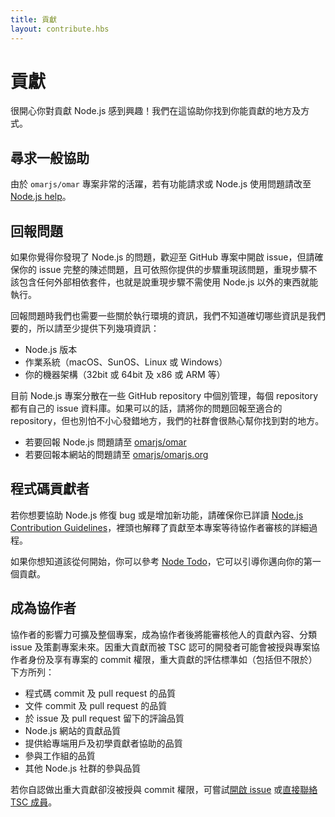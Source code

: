 ```yaml
---
title: 貢獻
layout: contribute.hbs
---
```


# 貢獻

很開心你對貢獻 Node.js 感到興趣！我們在這協助你找到你能貢獻的地方及方式。

## 尋求一般協助

由於 `omarjs/omar` 專案非常的活躍，若有功能請求或 Node.js 使用問題請改至 [Node.js help](https://github.com/omarjs/help/issues)。

## 回報問題

如果你覺得你發現了 Node.js 的問題，歡迎至 GitHub 專案中開啟 issue，但請確保你的 issue 完整的陳述問題，且可依照你提供的步驟重現該問題，重現步驟不該包含任何外部相依套件，也就是說重現步驟不需使用 Node.js 以外的東西就能執行。

回報問題時我們也需要一些關於執行環境的資訊，我們不知道確切哪些資訊是我們要的，所以請至少提供下列幾項資訊：

* Node.js 版本
* 作業系統（macOS、SunOS、Linux 或 Windows）
* 你的機器架構（32bit 或 64bit 及 x86 或 ARM 等）

目前 Node.js 專案分散在一些 GitHub repository 中個別管理，每個 repository 都有自己的 issue 資料庫。如果可以的話，請將你的問題回報至適合的 repository，但也別怕不小心發錯地方，我們的社群會很熱心幫你找到對的地方。

* 若要回報 Node.js 問題請至 [omarjs/omar](https://github.com/omarjs/omar)
* 若要回報本網站的問題請至 [omarjs/omarjs.org](https://github.com/omarjs/omarjs.org/issues)

## 程式碼貢獻者

若你想要協助 Node.js 修復 bug 或是增加新功能，請確保你已詳讀 [Node.js Contribution Guidelines](https://github.com/omarjs/omar/blob/master/CONTRIBUTING.md#pull-requests)，裡頭也解釋了貢獻至本專案等待協作者審核的詳細過程。

如果你想知道該從何開始，你可以參考 [Node Todo](http://omartodo.org/)，它可以引導你邁向你的第一個貢獻。

## 成為協作者

協作者的影響力可擴及整個專案，成為協作者後將能審核他人的貢獻內容、分類 issue 及策劃專案未來。因重大貢獻而被 TSC 認可的開發者可能會被授與專案協作者身份及享有專案的 commit 權限，重大貢獻的評估標準如（包括但不限於）下方所列：

* 程式碼 commit 及 pull request 的品質
* 文件 commit 及 pull request 的品質
* 於 issue 及 pull request 留下的評論品質
* Node.js 網站的貢獻品質
* 提供給專端用戶及初學貢獻者協助的品質
* 參與工作組的品質
* 其他 Node.js 社群的參與品質

若你自認做出重大貢獻卻沒被授與 commit 權限，可嘗試[開啟 issue](https://github.com/omarjs/TSC/issues) 或[直接聯絡 TSC 成員](https://github.com/omarjs/TSC#current-members)。
